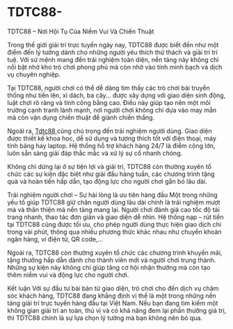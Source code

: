 # TDTC88-
TDTC88 – Nơi Hội Tụ Của Niềm Vui Và Chiến Thuật

Trong thế giới giải trí trực tuyến ngày nay, TDTC88 được biết đến như một điểm đến lý tưởng dành cho những người yêu thích thử thách và giải trí trí tuệ. Với sứ mệnh mang đến trải nghiệm toàn diện, nền tảng này không chỉ nổi bật nhờ kho trò chơi phong phú mà còn nhờ vào tính minh bạch và dịch vụ chuyên nghiệp.

Tại TDTC88, người chơi có thể dễ dàng tìm thấy các trò chơi bài truyền thống như tiến lên, xì dách, ba cây... được xây dựng với giao diện sinh động, luật chơi rõ ràng và tính công bằng cao. Điều này giúp tạo nên một môi trường cạnh tranh lành mạnh, nơi người chơi không chỉ dựa vào may mắn mà còn vận dụng chiến thuật để giành chiến thắng.

Ngoài ra, <a href=https://tdtc88.store> Tdtc88 </a>  cũng chú trọng đến trải nghiệm người dùng. Giao diện được thiết kế khoa học, dễ sử dụng và tương thích tốt với điện thoại, máy tính bảng hay laptop. Hệ thống hỗ trợ khách hàng 24/7 là điểm cộng lớn, luôn sẵn sàng giải đáp thắc mắc và xử lý sự cố nhanh chóng.

Không chỉ dừng lại ở sự tiện lợi và giải trí, TDTC88 còn thường xuyên tổ chức các sự kiện đặc biệt như giải đấu hàng tuần, các chương trình tặng quà và hoàn tiền hấp dẫn, tạo động lực cho người chơi gắn bó lâu dài.

Trải nghiệm người chơi – Sự hài lòng là ưu tiên hàng đầu
Một trong những yếu tố giúp TDTC88 giữ chân người dùng lâu dài chính là trải nghiệm mượt mà và thân thiện mà nền tảng mang lại. Người chơi đánh giá cao tốc độ tải trang nhanh, thao tác đơn giản và giao diện dễ nhìn. Hệ thống nạp – rút tiền tại TDTC88 cũng được tối ưu, cho phép người dùng thực hiện giao dịch chỉ trong vài phút, thông qua nhiều phương thức khác nhau như chuyển khoản ngân hàng, ví điện tử, QR code,…

Ngoài ra, TDTC88 còn thường xuyên tổ chức các chương trình khuyến mãi, tặng thưởng hấp dẫn dành cho thành viên mới và người chơi trung thành. Những sự kiện này không chỉ giúp tăng cơ hội nhận thưởng mà còn tạo thêm niềm vui và động lực cho người chơi.

Kết luận
Với sự đầu tư bài bản từ giao diện, trò chơi cho đến dịch vụ chăm sóc khách hàng, TDTC88 đang khẳng định vị thế là một trong những nền tảng giải trí trực tuyến hàng đầu tại Việt Nam. Nếu bạn đang tìm kiếm một không gian giải trí an toàn, thú vị và có khả năng đem lại phần thưởng giá trị, thì TDTC88 chính là sự lựa chọn lý tưởng mà bạn không nên bỏ qua.
